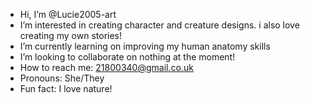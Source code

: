 - Hi, I’m @Lucie2005-art
- I’m interested in creating character and creature designs. i also love creating my own stories!
- I’m currently learning on improving my human anatomy skills
- I’m looking to collaborate on nothing at the moment!
- How to reach me: 21800340@gmail.co.uk
- Pronouns: She/They
- Fun fact: I love nature!

<!---
Lucie2005-art/Lucie2005-art is a ✨ special ✨ repository because its `README.md` (this file) appears on your GitHub profile.
You can click the Preview link to take a look at your changes.
--->
